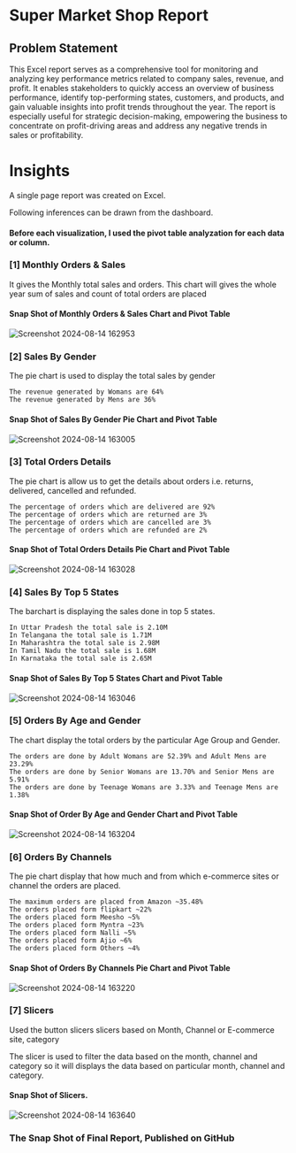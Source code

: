 
# Super Market Shop Report 


## Problem Statement

This Excel report serves as a comprehensive tool for monitoring and analyzing key performance metrics related to company sales, revenue, and profit. It enables stakeholders to quickly access an overview of business performance, identify top-performing states, customers, and products, and gain valuable insights into profit trends throughout the year. The report is especially useful for strategic decision-making, empowering the business to concentrate on profit-driving areas and address any negative trends in sales or profitability.


# Insights

A single page report was created on Excel.

Following inferences can be drawn from the dashboard.

#### Before each visualization, I used the pivot table analyzation for each data or column.

### [1] Monthly Orders & Sales

   It gives the Monthly total sales and orders.
   This chart will gives the whole year sum of sales and count of total orders are placed

#### Snap Shot of Monthly Orders & Sales Chart and Pivot Table

![Screenshot 2024-08-14 162953](https://github.com/user-attachments/assets/1f650ab9-5666-405c-b144-4fae04353545)


### [2] Sales By Gender

  The pie chart is used to display the total sales by gender

    The revenue generated by Womans are 64%
    The revenue generated by Mens are 36%
     
#### Snap Shot of Sales By Gender Pie Chart and Pivot Table

![Screenshot 2024-08-14 163005](https://github.com/user-attachments/assets/363d6a6f-c63d-49b9-b233-746b222ac8f4)


  ### [3] Total Orders Details 
  
  The pie chart is allow us to get the details about orders i.e. returns, delivered, cancelled and refunded.

    The percentage of orders which are delivered are 92%
    The percentage of orders which are returned are 3%
    The percentage of orders which are cancelled are 3%
    The percentage of orders which are refunded are 2%
    
#### Snap Shot of Total Orders Details Pie Chart and Pivot Table    

![Screenshot 2024-08-14 163028](https://github.com/user-attachments/assets/fe506b35-6330-421b-ad51-8d0a07332300)

 ### [4] Sales By Top 5 States
 
 The barchart is displaying the sales done in top 5 states.

    In Uttar Pradesh the total sale is 2.10M
    In Telangana the total sale is 1.71M
    In Maharashtra the total sale is 2.98M
    In Tamil Nadu the total sale is 1.68M 
    In Karnataka the total sale is 2.65M

#### Snap Shot of Sales By Top 5 States Chart and Pivot Table

![Screenshot 2024-08-14 163046](https://github.com/user-attachments/assets/e2147fb2-244b-4a22-8e94-53b98d459d41)


 ### [5] Orders By Age and Gender
 
 The chart display the total orders by the particular Age Group and Gender.

    The orders are done by Adult Womans are 52.39% and Adult Mens are 23.29%
    The orders are done by Senior Womans are 13.70% and Senior Mens are 5.91%
    The orders are done by Teenage Womans are 3.33% and Teenage Mens are 1.38%

#### Snap Shot of Order By Age and Gender Chart and Pivot Table

![Screenshot 2024-08-14 163204](https://github.com/user-attachments/assets/40f4cb17-f655-4d65-b8e4-b19b59b33193)


 ### [6] Orders By Channels
 
 The pie chart display that how much and from which e-commerce sites or channel the orders are placed.

    The maximum orders are placed from Amazon ~35.48%
    The orders placed form flipkart ~22%
    The orders placed form Meesho ~5%
    The orders placed form Myntra ~23%
    The orders placed form Nalli ~5%
    The orders placed form Ajio ~6%
    The orders placed form Others ~4%

#### Snap Shot of Orders By Channels Pie Chart and Pivot Table

![Screenshot 2024-08-14 163220](https://github.com/user-attachments/assets/ae289998-2242-4e17-a10f-8a9509a59583)


 ### [7] Slicers

 Used the button slicers slicers based on Month, Channel or E-commerce site, category

 The slicer is used to filter the data based on the month, channel and category so it will displays the data based on particular month, channel and category.

#### Snap Shot of Slicers.

![Screenshot 2024-08-14 163640](https://github.com/user-attachments/assets/62874a36-6d96-42e5-8b79-44e9d1831e5f)


### The Snap Shot of Final Report, Published on GitHub



          
